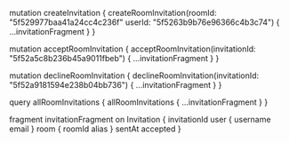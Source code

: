 mutation createInvitation {
  createRoomInvitation(roomId: "5f529977baa41a24cc4c236f" userId: "5f5263b9b76e96366c4b3c74") {
    ...invitationFragment
  }
}


mutation acceptRoomInvitation {
  acceptRoomInvitation(invitationId: "5f52a5c8b236b45a9011fbeb") {
		...invitationFragment
  }
}



mutation declineRoomInvitation {
  declineRoomInvitation(invitationId: "5f52a9181594e238b04bb736") {
    ...invitationFragment
  }
}


query allRoomInvitations {
  allRoomInvitations {
 		...invitationFragment
  }
}

fragment invitationFragment on Invitation {
  invitationId
  user {
    username
    email
  }
  room {
    roomId
    alias
  }
  sentAt
  accepted
}

